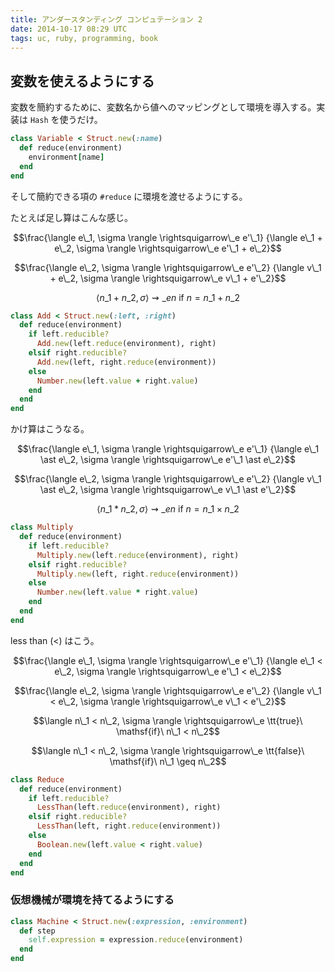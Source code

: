 ```yaml
---
title: アンダースタンディング コンピュテーション 2
date: 2014-10-17 08:29 UTC
tags: uc, ruby, programming, book
---
```


## 変数を使えるようにする

変数を簡約するために、変数名から値へのマッピングとして環境を導入する。実装は `Hash` を使うだけ。

```ruby
class Variable < Struct.new(:name)
  def reduce(environment)
    environment[name]
  end
end
```

そして簡約できる項の `#reduce` に環境を渡せるようにする。

たとえば足し算はこんな感じ。

$$\frac{\langle e\_1, \sigma \rangle \rightsquigarrow\_e e'\_1}
       {\langle e\_1 + e\_2, \sigma \rangle \rightsquigarrow\_e e'\_1 + e\_2}$$

$$\frac{\langle e\_2, \sigma \rangle \rightsquigarrow\_e e'\_2}
       {\langle v\_1 + e\_2, \sigma \rangle \rightsquigarrow\_e v\_1 + e'\_2}$$

$$\langle n\_1 + n\_2, \sigma \rangle \rightsquigarrow\_e n\ \mathsf{if}\ n = n\_1 + n\_2$$

```ruby
class Add < Struct.new(:left, :right)
  def reduce(environment)
    if left.reducible?
      Add.new(left.reduce(environment), right)
    elsif right.reducible?
      Add.new(left, right.reduce(environment))
    else
      Number.new(left.value + right.value)
    end
  end
end
```

かけ算はこうなる。

$$\frac{\langle e\_1, \sigma \rangle \rightsquigarrow\_e e'\_1}
       {\langle e\_1 \ast e\_2, \sigma \rangle \rightsquigarrow\_e e'\_1 \ast e\_2}$$

$$\frac{\langle e\_2, \sigma \rangle \rightsquigarrow\_e e'\_2}
       {\langle v\_1 \ast e\_2, \sigma \rangle \rightsquigarrow\_e v\_1 \ast e'\_2}$$

$$\langle n\_1 \ast n\_2, \sigma \rangle \rightsquigarrow\_e n\ \mathsf{if}\ n = n\_1 \times n\_2$$

```ruby
class Multiply
  def reduce(environment)
    if left.reducible?
      Multiply.new(left.reduce(environment), right)
    elsif right.reducible?
      Multiply.new(left, right.reduce(environment))
    else
      Number.new(left.value * right.value)
    end
  end
end
```

less than (<) はこう。

$$\frac{\langle e\_1, \sigma \rangle \rightsquigarrow\_e e'\_1}
       {\langle e\_1 < e\_2, \sigma \rangle \rightsquigarrow\_e e'\_1 < e\_2}$$

$$\frac{\langle e\_2, \sigma \rangle \rightsquigarrow\_e e'\_2}
       {\langle v\_1 < e\_2, \sigma \rangle \rightsquigarrow\_e v\_1 < e'\_2}$$

$$\langle n\_1 < n\_2, \sigma \rangle \rightsquigarrow\_e \tt{true}\ \mathsf{if}\ n\_1 < n\_2$$

$$\langle n\_1 < n\_2, \sigma \rangle \rightsquigarrow\_e \tt{false}\ \mathsf{if}\ n\_1 \geq n\_2$$

```ruby
class Reduce
  def reduce(environment)
    if left.reducible?
      LessThan(left.reduce(environment), right)
    elsif right.reducible?
      LessThan(left, right.reduce(environment))
    else
      Boolean.new(left.value < right.value)
    end
  end
end
```

### 仮想機械が環境を持てるようにする

```ruby
class Machine < Struct.new(:expression, :environment)
  def step
    self.expression = expression.reduce(environment)
  end
end  
```
